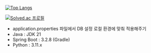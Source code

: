 
[![Top Langs](https://github-readme-stats.vercel.app/api/top-langs/?username=jeork)](https://github.com/anuraghazra/github-readme-stats)


[![Solved.ac
프로필](http://mazassumnida.wtf/api/v2/generate_badge?boj=asdasd031)](https://solved.ac/asdasd031)

- application.properties 파일에서 DB 설정 로컬 환경에 맞춰 적용해주기
- Java : JDK 21
- Spring Boot : 3.2.8 (Gradle)
- Python : 3.11.x
